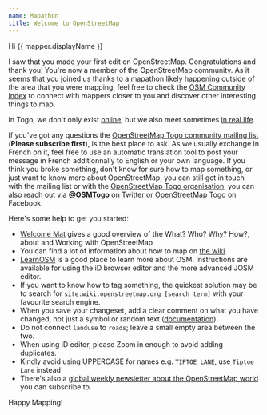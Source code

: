 ```yaml
---
name: Mapathon
title: Welcome to OpenStreetMap
---
```


Hi {{ mapper.displayName }}

I saw that you made your first edit on OpenStreetMap. Congratulations and thank you! You're now a member of the OpenStreetMap community.
As it seems that you joined us thanks to a mapathon likely happening outside of the area that you were mapping, feel free to check the [OSM Community Index](https://openstreetmap.community/) to connect with mappers closer to you and discover other interesting things to map.

In Togo, we don't only exist [online](https://openstreetmap.tg/), but we also meet sometimes [in real life](https://wiki.openstreetmap.org/wiki/Togo).

If you've got any questions the [OpenStreetMap Togo community mailing list](https://lists.openstreetmap.org/listinfo/talk-tg) (**Please subscribe first**), is the best place to ask. As we usually exchange in French on it, feel free to use an automatic translation tool to post your message in French additionnally to English or your own language. If you think you broke something, don't know for sure how to map something, or just want to know more about OpenStreetMap, you can still get in touch with the mailing list or with the [OpenStreetMap Togo organisation](contact@openstreetmap.tg), you can also reach out via [**@OSMTogo**](https://twitter.com/osmtogo) on Twitter or [OpenStreetMap Togo](https://facebook.com/osmtogo) on Facebook.

Here's some help to get you started:

- [Welcome Mat](https://welcome.openstreetmap.org/) gives a good overview of the What? Who? Why? How?, about and Working with OpenStreetMap
- You can find a lot of information about how to map on [the wiki](https://wiki.openstreetmap.org/wiki/).
- [LearnOSM](http://learnosm.org) is a good place to learn more about OSM. Instructions are available for using the iD browser editor and the more advanced JOSM editor.
- If you want to know how to tag something, the quickest solution may be to search for `site:wiki.openstreetmap.org [search term]` with your favourite search engine.
- When you save your changeset, add a clear comment on what you have changed, not just a symbol or random text ([documentation](https://wiki.openstreetmap.org/wiki/Good_changeset_comments)).
- Do not connect `landuse` to `roads`; leave a small empty area between the two.
- When using iD editor, please Zoom in enough to avoid adding duplicates.
- Kindly avoid using UPPERCASE for names e.g. `TIPTOE LANE`, use `Tiptoe Lane` instead
- There's also a [global weekly newsletter about the OpenStreetMap world](https://weeklyosm.eu/) you can subscribe to.

Happy Mapping!
